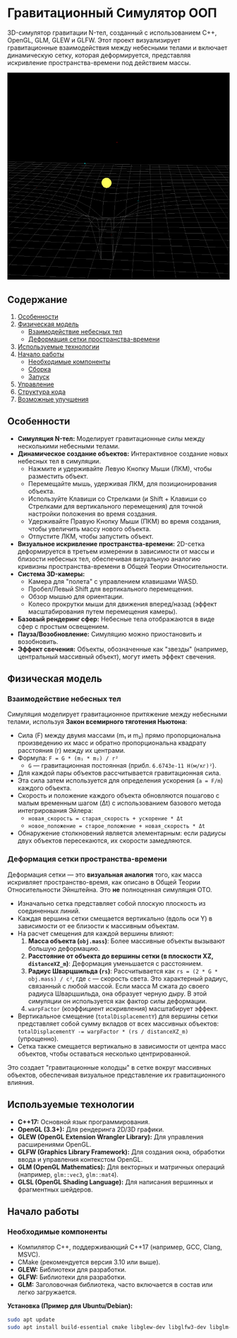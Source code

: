 # Гравитационный Симулятор ООП

3D-симулятор гравитации N-тел, созданный с использованием C++, OpenGL, GLM, GLEW и GLFW. Этот проект визуализирует гравитационные взаимодействия между небесными телами и включает динамическую сетку, которая деформируется, представляя искривление пространства-времени под действием массы.

![Скриншот симуляции](screenshot.png)


## Содержание

1.  [Особенности](#особенности)
2.  [Физическая модель](#физическая-модель)
    *   [Взаимодействие небесных тел](#взаимодействие-небесных-тел)
    *   [Деформация сетки пространства-времени](#деформация-сетки-пространства-времени)
3.  [Используемые технологии](#используемые-технологии)
4.  [Начало работы](#начало-работы)
    *   [Необходимые компоненты](#необходимые-компоненты)
    *   [Сборка](#сборка)
    *   [Запуск](#запуск)
5.  [Управление](#управление)
6.  [Структура кода](#структура-кода)
7.  [Возможные улучшения](#возможные-улучшения)

## Особенности

*   **Симуляция N-тел:** Моделирует гравитационные силы между несколькими небесными телами.
*   **Динамическое создание объектов:** Интерактивное создание новых небесных тел в симуляции.
    *   Нажмите и удерживайте Левую Кнопку Мыши (ЛКМ), чтобы разместить объект.
    *   Перемещайте мышь, удерживая ЛКМ, для позиционирования объекта.
    *   Используйте Клавиши со Стрелками (и Shift + Клавиши со Стрелками для вертикального перемещения) для точной настройки положения во время создания.
    *   Удерживайте Правую Кнопку Мыши (ПКМ) во время создания, чтобы увеличить массу нового объекта.
    *   Отпустите ЛКМ, чтобы запустить объект.
*   **Визуальное искривление пространства-времени:** 2D-сетка деформируется в третьем измерении в зависимости от массы и близости небесных тел, обеспечивая визуальную аналогию кривизны пространства-времени в Общей Теории Относительности.
*   **Система 3D-камеры:**
    *   Камера для "полета" с управлением клавишами WASD.
    *   Пробел/Левый Shift для вертикального перемещения.
    *   Обзор мышью для ориентации.
    *   Колесо прокрутки мыши для движения вперед/назад (эффект масштабирования путем перемещения камеры).
*   **Базовый рендеринг сфер:** Небесные тела отображаются в виде сфер с простым освещением.
*   **Пауза/Возобновление:** Симуляцию можно приостановить и возобновить.
*   **Эффект свечения:** Объекты, обозначенные как "звезды" (например, центральный массивный объект), могут иметь эффект свечения.

## Физическая модель

### Взаимодействие небесных тел

Симуляция моделирует гравитационное притяжение между небесными телами, используя **Закон всемирного тяготения Ньютона**:

*   Сила (F) между двумя массами (m₁ и m₂) прямо пропорциональна произведению их масс и обратно пропорциональна квадрату расстояния (r) между их центрами.
*   Формула: `F = G * (m₁ * m₂) / r²`
    *   `G` — гравитационная постоянная (прибл. `6.6743e-11 Н(м/кг)²`).
*   Для каждой пары объектов рассчитывается гравитационная сила.
*   Эта сила затем используется для определения ускорения (`a = F/m`) каждого объекта.
*   Скорость и положение каждого объекта обновляются пошагово с малым временным шагом (Δt) с использованием базового метода интегрирования Эйлера:
    *   `новая_скорость = старая_скорость + ускорение * Δt`
    *   `новое_положение = старое_положение + новая_скорость * Δt`
*   Обнаружение столкновений является элементарным: если радиусы двух объектов пересекаются, их скорости замедляются.

### Деформация сетки пространства-времени

Деформация сетки — это **визуальная аналогия** того, как масса искривляет пространство-время, как описано в Общей Теории Относительности Эйнштейна. Это **не** полноценная симуляция ОТО.

*   Изначально сетка представляет собой плоскую плоскость из соединенных линий.
*   Каждая вершина сетки смещается вертикально (вдоль оси Y) в зависимости от ее близости к массивным объектам.
*   На расчет смещения для каждой вершины влияют:
    1.  **Масса объекта (`obj.mass`)**: Более массивные объекты вызывают большую деформацию.
    2.  **Расстояние от объекта до вершины сетки (в плоскости XZ, `distanceXZ_m`)**: Деформация уменьшается с расстоянием.
    3.  **Радиус Шварцшильда (`rs`)**: Рассчитывается как `rs = (2 * G * obj.mass) / c²`, где `c` — скорость света. Это характерный радиус, связанный с любой массой. Если масса M сжата до своего радиуса Шварцшильда, она образует черную дыру. В этой симуляции он используется как фактор силы деформации.
    4.  `warpFactor` (коэффициент искривления) масштабирует эффект.
*   Вертикальное смещение (`totalDisplacementY`) для вершины сетки представляет собой сумму вкладов от всех массивных объектов:
    `totalDisplacementY -= warpFactor * (rs / distanceXZ_m)` (упрощенно).
*   Сетка также смещается вертикально в зависимости от центра масс объектов, чтобы оставаться несколько центрированной.

Это создает "гравитационные колодцы" в сетке вокруг массивных объектов, обеспечивая визуальное представление их гравитационного влияния.

## Используемые технологии

*   **C++17:** Основной язык программирования.
*   **OpenGL (3.3+):** Для рендеринга 2D/3D графики.
*   **GLEW (OpenGL Extension Wrangler Library):** Для управления расширениями OpenGL.
*   **GLFW (Graphics Library Framework):** Для создания окна, обработки ввода и управления контекстом OpenGL.
*   **GLM (OpenGL Mathematics):** Для векторных и матричных операций (например, `glm::vec3`, `glm::mat4`).
*   **GLSL (OpenGL Shading Language):** Для написания вершинных и фрагментных шейдеров.

## Начало работы

### Необходимые компоненты

*   Компилятор C++, поддерживающий C++17 (например, GCC, Clang, MSVC).
*   CMake (рекомендуется версия 3.10 или выше).
*   **GLEW:** Библиотеки для разработки.
*   **GLFW:** Библиотеки для разработки.
*   **GLM:** Заголовочная библиотека, часто включается в состав или легко загружается.

**Установка (Пример для Ubuntu/Debian):**
```bash
sudo apt update
sudo apt install build-essential cmake libglew-dev libglfw3-dev libglm-dev